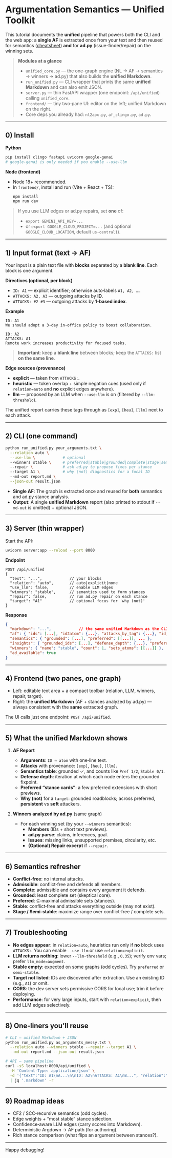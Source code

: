 # Argumentation Semantics — Unified Toolkit

This tutorial documents the **unified** pipeline that powers both the CLI and the web app:
a **single AF** is extracted once from your text and then reused for
semantics ([cheatsheet](ARGUMENTATION_SEMANTICS.md)) **and** for **ad.py** (issue-finder/repair) on the winning sets.

> **Modules at a glance**
>
> - `unified_core.py` — the one-graph engine (NL → AF → semantics → winners → ad.py) that also builds the **unified Markdown**.
> - `run_unified.py` — CLI wrapper that prints the same **unified Markdown** and can also emit JSON.
> - `server.py` — thin FastAPI wrapper (one endpoint: `/api/unified`) calling `unified_core`.
> - `frontend/` — tiny two‑pane UI: editor on the left; unified Markdown on the right.
> - Core deps you already had: `nl2apx.py`, `af_clingo.py`, `ad.py`.

---

## 0) Install

**Python**
```bash
pip install clingo fastapi uvicorn google-genai
# google-genai is only needed if you enable --use-llm
```

**Node (frontend)**
- Node 18+ recommended.
- In `frontend/`, install and run (Vite + React + TS):
  ```bash
  npm install
  npm run dev
  ```

> If you use LLM edges or ad.py repairs, set **one** of:
> - `export GEMINI_API_KEY=...`  
> - or `export GOOGLE_CLOUD_PROJECT=...` (and optional `GOOGLE_CLOUD_LOCATION`, default `us-central1`).

---

## 1) Input format (text → AF)

Your input is a plain text file with **blocks** separated by a **blank line**. Each block is one argument.

**Directives (optional, per block)**
- `ID: A1` — explicit identifier; otherwise auto‑labels `A1, A2, …`.
- `ATTACKS: A2, A3` — outgoing attacks by **ID**.
- `ATTACKS: #2 #3` — outgoing attacks by **1‑based index**.

**Example**
```
ID: A1
We should adopt a 3‑day in‑office policy to boost collaboration.

ID: A2
ATTACKS: A1
Remote work increases productivity for focused tasks.
```

> **Important**: keep a **blank line** between blocks; keep the `ATTACKS:` list **on the same line**.

**Edge sources (provenance)**
- **explicit** — taken from `ATTACKS:`.
- **heuristic** — token overlap + simple negation cues (used only if `relation=auto` and **no** explicit edges anywhere).
- **llm** — proposed by an LLM when `--use-llm` is on (filtered by `--llm-threshold`).

The unified report carries these tags through as `[exp]`, `[heu]`, `[llm]` next to each attack.

---

## 2) CLI (one command)

```bash
python run_unified.py your_arguments.txt \
  --relation auto \
  --use-llm \            # optional
  --winners stable \     # preferred|stable|grounded|complete|stage|semi-stable
  --repair \             # ask ad.py to propose fixes per stance
  --target A1 \          # why (not) diagnostics for a focal ID
  --md-out report.md \
  --json-out result.json
```

- **Single AF**: The graph is extracted once and reused for **both** semantics and ad.py stance analysis.
- **Output**: A single **unified Markdown** report (also printed to stdout if `--md-out` is omitted) + optional JSON.

---

## 3) Server (thin wrapper)

Start the API:
```bash
uvicorn server:app --reload --port 8000
```

**Endpoint**
```
POST /api/unified
{
  "text": "...",            // your blocks
  "relation": "auto",       // auto|explicit|none
  "use_llm": false,         // enable LLM edges
  "winners": "stable",      // semantics used to form stances
  "repair": false,          // run ad.py repair on each stance
  "target": "A1"            // optional focus for 'why (not)'
}
```

**Response**
```json
{
  "markdown": "...",            // the same unified Markdown as the CLI
  "af": { "ids": [...], "id2atom": {...}, "attacks_by_tag": {...}, "id_attacks": [["A2","A1"], ...] },
  "semantics": { "grounded": [...], "preferred": [[...]], ... },
  "insights": { "grounded_ids": [...], "defense_depth": {...}, "preferred_cards": [...], "why": {...} },
  "winners": { "name": "stable", "count": 1, "sets_atoms": [[...]] },
  "ad_available": true
}
```

---

## 4) Frontend (two panes, one graph)

- Left: editable text area + a compact toolbar (relation, LLM, winners, repair, target).
- Right: the **unified Markdown** (AF + stances analyzed by ad.py) — always consistent with the **same** extracted graph.

The UI calls just one endpoint: `POST /api/unified`.

---

## 5) What the unified Markdown shows

1. **AF Report**
   - **Arguments**: `ID → atom` with one‑line text.
   - **Attacks** with provenance: `[exp]`, `[heu]`, `[llm]`.
   - **Semantics table**: grounded ✓, and counts like `Pref 1/2`, `Stable 0/1`.
   - **Defense depth**: iteration at which each node enters the grounded fixpoint.
   - **Preferred “stance cards”**: a few preferred extensions with short previews.
   - **Why (not)** for a `target`: grounded roadblocks; across preferred, **persistent** vs **soft** attackers.

2. **Winners analyzed by ad.py** (same graph)
   - For each winning set (by your `--winners` semantics):
     - **Members** (IDs + short text previews).
     - **ad.py parse**: claims, inferences, goal.
     - **Issues**: missing links, unsupported premises, circularity, etc.
     - **(Optional) Repair excerpt** if `--repair`.

---

## 6) Semantics refresher

- **Conflict‑free**: no internal attacks.
- **Admissible**: conflict‑free and defends all members.
- **Complete**: admissible and contains every argument it defends.
- **Grounded**: least complete set (skeptical core).
- **Preferred**: ⊆‑maximal admissible sets (stances).
- **Stable**: conflict‑free and attacks everything outside (may not exist).
- **Stage / Semi‑stable**: maximize range over conflict‑free / complete sets.

---

## 7) Troubleshooting

- **No edges appear**: in `relation=auto`, heuristics run only if **no** block uses `ATTACKS:`. You can enable `--use-llm` or use `relation=explicit`.
- **LLM returns nothing**: lower `--llm-threshold` (e.g., `0.35`); verify env vars; prefer `llm_mode=augment`.
- **Stable empty**: expected on some graphs (odd cycles). Try `preferred` or `semi-stable`.
- **Target not listed**: IDs are discovered after extraction. Use an existing ID (e.g., `A1`) or omit.
- **CORS**: the dev server sets permissive CORS for local use; trim it before deploying.
- **Performance**: for very large inputs, start with `relation=explicit`, then add LLM edges selectively.

---

## 8) One‑liners you’ll reuse

```bash
# CLI — unified Markdown + JSON
python run_unified.py as_arguments_messy.txt \
  --relation auto --winners stable --repair --target A1 \
  --md-out report.md --json-out result.json

# API — same pipeline
curl -sS localhost:8000/api/unified \
  -H 'Content-Type: application/json' \
  -d '{"text":"ID: A1\nA...\n\nID: A2\nATTACKS: A1\nB...", "relation":"explicit", "winners":"preferred"}' \
  | jq '.markdown' -r
```

---

## 9) Roadmap ideas

- CF2 / SCC‑recursive semantics (odd cycles).
- Edge weights + “most stable” stance selection.
- Confidence‑aware LLM edges (carry scores into Markdown).
- Deterministic Argdown → AF path (for authoring).
- Rich stance comparison (what flips an argument between stances?).

---

Happy debugging!
